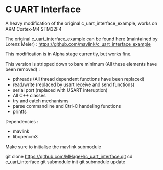 # C UART Interface
A heavy modification of the original c_uart_interface_example, works on ARM Cortex-M4 STM32F4

The original c_uart_interface_example can be found here (maintained by Lorenz Meier) :
https://github.com/mavlink/c_uart_interface_example

This modification is in Alpha stage currently, but works fine.

This version is stripped down to bare minimum (All these elements have been removed) : 
- pthreads (All thread dependent functions have been replaced)
- read/write (replaced by usart receive and send functions)
- serial port (replaced with USART interuption)
- All C++ classes 
- try and catch mechanisms
- parse commandline and Ctrl-C handeling functions
- printfs


Dependencies :
- mavlink
- libopencm3

Make sure to initialise the mavlink submodule

git clone https://github.com/MHageH/c_uart_interface.git
cd c_uart_interface
git submodule init
git submodule update 
